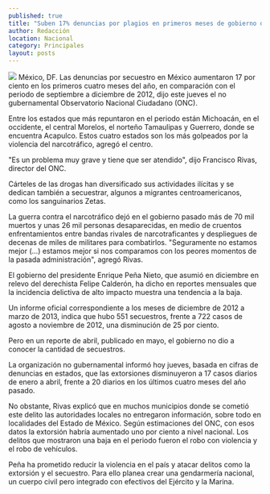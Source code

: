 ```yaml
---
published: true
title: "Suben 17% denuncias por plagios en primeros meses de gobierno de Peña: Ong"
author: Redacción
location: Nacional
category: Principales
layout: posts
---
```


![](http://i.imgur.com/GWhC4kAm.jpg)
México, DF. Las denuncias por secuestro en México aumentaron 17 por ciento en los primeros cuatro meses del año, en comparación con el periodo de septiembre a diciembre de 2012, dijo este jueves el no gubernamental Observatorio Nacional Ciudadano (ONC).

Entre los estados que más repuntaron en el periodo están Michoacán, en el occidente, el central Morelos, el norteño Tamaulipas y Guerrero, donde se encuentra Acapulco. Estos cuatro estados son los más golpeados por la violencia del narcotráfico, agregó el centro.

"Es un problema muy grave y tiene que ser atendido", dijo Francisco Rivas, director del ONC.

Cárteles de las drogas han diversificado sus actividades ilícitas y se dedican también a secuestrar, algunos a migrantes centroamericanos, como los sanguinarios Zetas.

La guerra contra el narcotráfico dejó en el gobierno pasado más de 70 mil muertos y unas 26 mil personas desaparecidas, en medio de cruentos enfrentamientos entre bandas rivales de narcotraficantes y despliegues de decenas de miles de militares para combatirlos. "Seguramente no estamos mejor (...) estamos mejor si nos comparamos con los peores momentos de la pasada administración", agregó Rivas.

El gobierno del presidente Enrique Peña Nieto, que asumió en diciembre en relevo del derechista Felipe Calderón, ha dicho en reportes mensuales que la incidencia delictiva de alto impacto muestra una tendencia a la baja.

Un informe oficial correspondiente a los meses de diciembre de 2012 a marzo de 2013, indica que hubo 551 secuestros, frente a 722 casos de agosto a noviembre de 2012, una disminución de 25 por ciento.

Pero en un reporte de abril, publicado en mayo, el gobierno no dio a conocer la cantidad de secuestros.

La organización no gubernamental informó hoy jueves, basada en cifras de denuncias en estados, que las extorsiones disminuyeron a 17 casos diarios de enero a abril, frente a 20 diarios en los últimos cuatro meses del año pasado.

No obstante, Rivas explicó que en muchos municipios donde se cometió este delito las autoridades locales no entregaron información, sobre todo en localidades del Estado de México. Según estimaciones del ONC, con esos datos la extorsión habría aumentado uno por ciento a nivel nacional. Los delitos que mostraron una baja en el periodo fueron el robo con violencia y el robo de vehículos.

Peña ha prometido reducir la violencia en el país y atacar delitos como la extorsión y el secuestro. Para ello planea crear una gendarmería nacional, un cuerpo civil pero integrado con efectivos del Ejército y la Marina.
